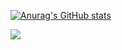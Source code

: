 [![Anurag's GitHub stats](https://github-readme-stats.vercel.app/api?username=anuraghazra)](https://github.com/anuraghazra/github-readme-stats)

<img align="left" src="https://badges.toozhao.com/badges/01HCM5MW5CF8D6PZSNPJCEB7QR/green.svg">
